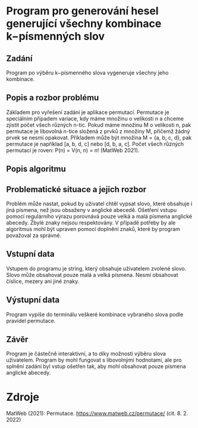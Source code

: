 # Program pro generování hesel generující všechny kombinace k−písmenných slov

## Zadání
Program po výběru k−písmenného slova vygeneruje všechny jeho kombinace.

## Popis a rozbor problému
Základem pro vyřešení zadání je aplikace permutací. Permutace je speciálním případem variace, kdy máme množinu o velikosti n a chceme zjistit počet všech různých n-tic. Pokud máme množinu M o velikosti n, pak permutace je libovolná n-tice složená z prvků z množiny M, přičemž žádný prvek se nesmí opakovat. Příkladem může být množina M = {a, b, c, d}, pak permutace je například [a, b, d, c] nebo [d, b, a, c]. Počet všech různých permutací je roven: P(n) = V(n, n) = n! (MatWeb 2021).

## Popis algoritmu

## Problematické situace a jejich rozbor
Problém může nastat, pokud by uživatel chtěl vypsat slovo, které obsahuje i jiná písmena, než jsou obsaženy v anglické abecedě. Ošetření vstupu pomocí regulárního výrazu porovnává pouze velká a malá písmena anglické abecedy. Zbylé znaky nejsou respektovány. V případě potřeby by ale algoritmus mohl být upraven pomocí doplnění znaků, které by program považoval za správné.

## Vstupní data
Vstupem do programu je string, který obsahuje uživatelem zvolené slovo. Slovo může obsahovat pouze malá a velká písmena. Nesmí obsahovat číslice, mezery ani jiné znaky.

## Výstupní data
Program vypíše do terminálu veškeré kombinace vybraného slova podle pravidel permutace.

## Závěr
Program je částečně interaktivní, a to díky možnosti výběru slova uživatelem. Program by mohl fungovat s libovolnými hodnotami, ale pro splnění zadání byl vstup ošetřen tak, aby mohl obsahovat pouze písmena anglické abecedy.

# Zdroje
MatWeb (2021): Permutace. https://www.matweb.cz/permutace/ (cit. 8. 2. 2022)
